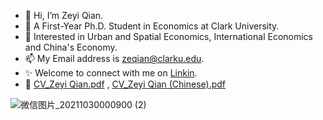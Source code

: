 - 👋 Hi, I’m Zeyi Qian.
- 👀 A First-Year Ph.D. Student in Economics at Clark University.
- 🌱 Interested in Urban and Spatial Economics, International Economics and China's Economy.
- 📫 My Email address is zeqian@clarku.edu.
- ✨ Welcome to connect with me on [Linkin](https://www.linkedin.com/in/zeyi-qian-b04288208).
- 💞️ [CV_Zeyi Qian.pdf](https://github.com/ZeyiQian/ZeyiQian/files/7465022/CV_Zeyi.Qian.pdf) ,  [CV_Zeyi Qian (Chinese).pdf](https://github.com/ZeyiQian/ZeyiQian/files/7465023/CV_Zeyi.Qian.Chinese.pdf)


![微信图片_20211030000900 (2)](https://user-images.githubusercontent.com/91390400/139519668-f0d7cddf-6cc6-44e3-8dfb-c2bf5e4aeff2.jpg)


<!---
ZeyiQian/ZeyiQian is a ✨ special ✨ repository because its `README.md` (this file) appears on your GitHub profile.
You can click the Preview link to take a look at your changes.
--->
 
